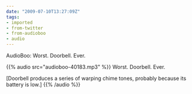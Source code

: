 ```yaml
---
date: "2009-07-10T13:27:09Z"
tags:
- imported
- from-twitter
- from-audioboo
- audio
---
```

AudioBoo: Worst. Doorbell. Ever.

{{% audio src="audioboo-40183.mp3" %}}
Worst. Doorbell. Ever.

[Doorbell produces a series of warping chime tones, probably because its battery is low.]
{{% /audio %}}
